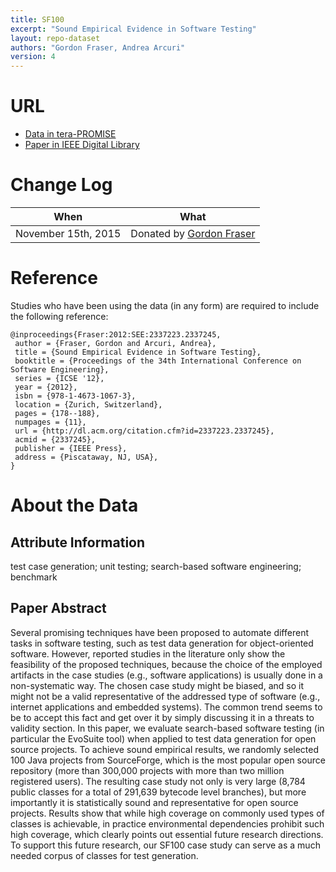 ```yaml
---
title: SF100
excerpt: "Sound Empirical Evidence in Software Testing"
layout: repo-dataset
authors: "Gordon Fraser, Andrea Arcuri"
version: 4
---
```


# URL

* [Data in tera-PROMISE](https://terapromise.csc.ncsu.edu:8443/!/#repo/view/head/test-generation/sf100)
* [Paper in IEEE Digital Library](http://ieeexplore.ieee.org/xpl/articleDetails.jsp?arnumber=6227195)

# Change Log

When | What
---- | ----
November 15th, 2015 | Donated by [Gordon Fraser](mailto:fraser@cs.uni-saarland.de)

# Reference

Studies who have been using the data (in any form) are required to include the following reference:

```
@inproceedings{Fraser:2012:SEE:2337223.2337245,
 author = {Fraser, Gordon and Arcuri, Andrea},
 title = {Sound Empirical Evidence in Software Testing},
 booktitle = {Proceedings of the 34th International Conference on Software Engineering},
 series = {ICSE '12},
 year = {2012},
 isbn = {978-1-4673-1067-3},
 location = {Zurich, Switzerland},
 pages = {178--188},
 numpages = {11},
 url = {http://dl.acm.org/citation.cfm?id=2337223.2337245},
 acmid = {2337245},
 publisher = {IEEE Press},
 address = {Piscataway, NJ, USA},
}
```

# About the Data

## Attribute Information

test  case  generation;  unit  testing;  search-based software  engineering;  benchmark

## Paper Abstract

Several promising techniques have been proposed to automate different tasks in software testing, such as test data generation for object-oriented software. However, reported studies in the literature only show the feasibility of the proposed techniques, because the choice of the employed artifacts in the case studies (e.g., software applications) is usually done in a non-systematic way. The chosen case study might be biased, and so it might not be a valid representative of the addressed type of software (e.g., internet applications and embedded systems). The common trend seems to be to accept this fact and get over it by simply discussing it in a threats to validity section. In this paper, we evaluate search-based software testing (in particular the EvoSuite tool) when applied to test data generation for open source projects. To achieve sound empirical results, we randomly selected 100 Java projects from SourceForge, which is the most popular open source repository (more than 300,000 projects with more than two million registered users). The resulting case study not only is very large (8,784 public classes for a total of 291,639 bytecode level branches), but more importantly it is statistically sound and representative for open source projects. Results show that while high coverage on commonly used types of classes is achievable, in practice environmental dependencies prohibit such high coverage, which clearly points out essential future research directions. To support this future research, our SF100 case study can serve as a much needed corpus of classes for test generation.
